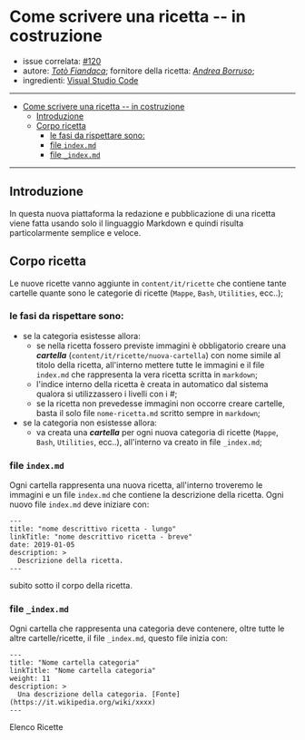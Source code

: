 # Come scrivere una ricetta -- in costruzione

- issue correlata: [#120](https://github.com/opendatasicilia/tansignari/issues/120)
- autore: _[Totò Fiandaca](https://twitter.com/totofiandaca?lang=it)_; fornitore della ricetta: *[Andrea Borruso](https://twitter.com/aborruso?lang=it)*;
- ingredienti: [Visual Studio Code](https://code.visualstudio.com/)
  
---

<!-- TOC -->

- [Come scrivere una ricetta -- in costruzione](#come-scrivere-una-ricetta----in-costruzione)
  - [Introduzione](#introduzione)
  - [Corpo ricetta](#corpo-ricetta)
    - [le fasi da rispettare sono:](#le-fasi-da-rispettare-sono)
    - [file `index.md`](#file-indexmd)
    - [file `_index.md`](#file-indexmd-1)

<!-- /TOC -->

---

## Introduzione

In questa nuova piattaforma la redazione e pubblicazione di una ricetta viene fatta usando solo il linguaggio Markdown e quindi risulta particolarmente semplice e veloce.

## Corpo ricetta

Le nuove ricette vanno aggiunte in `content/it/ricette` che contiene tante cartelle quante sono le categorie di ricette (`Mappe`, `Bash`, `Utilities`, ecc..);

### le fasi da rispettare sono:

- se la categoria esistesse allora:
  - se nella ricetta fossero previste immagini è obbligatorio creare una **_cartella_**  (`content/it/ricette/nuova-cartella`) con nome simile al titolo della ricetta, all'interno mettere tutte le immagini e il file `index.md` che rappresenta la vera ricetta scritta in `markdown`;
  - l'indice interno della ricetta è creata in automatico dal sistema qualora si utilizzassero i livelli con i #;
  - se la ricetta non prevedesse immagini non occorre creare cartelle, basta il solo file `nome-ricetta.md` scritto sempre in `markdown`;
- se la categoria non esistesse allora:
  - va creata una **_cartella_** per ogni nuova categoria di ricette (`Mappe`, `Bash`, `Utilities`, ecc..), all'interno va creato in file `_index.md`;

### file `index.md`

Ogni cartella rappresenta una nuova ricetta, all'interno troveremo le immagini e un file `index.md` che contiene la descrizione della ricetta. Ogni nuovo file `index.md` deve iniziare con:

```
---
title: "nome descrittivo ricetta - lungo"
linkTitle: "nome descrittivo ricetta - breve"
date: 2019-01-05
description: >
  Descrizione della ricetta.
---
```

subito sotto il corpo della ricetta.

### file `_index.md`

Ogni cartella che rappresenta una categoria deve contenere, oltre tutte le altre cartelle/ricette, il file `_index.md`, questo file inizia con:

```
---
title: "Nome cartella categoria"
linkTitle: "Nome cartella categoria"
weight: 11
description: >
  Una descrizione della categoria. [Fonte](https://it.wikipedia.org/wiki/xxxx)
---
```

Elenco Ricette

